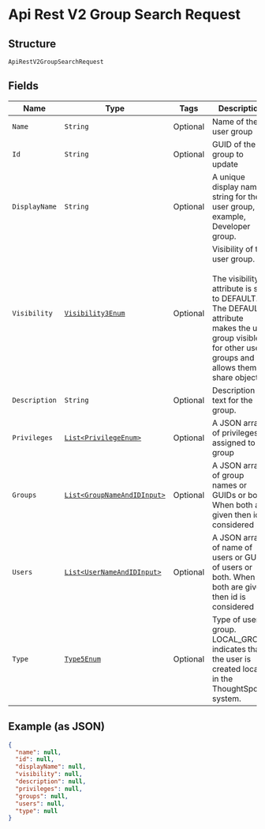
# Api Rest V2 Group Search Request

## Structure

`ApiRestV2GroupSearchRequest`

## Fields

| Name | Type | Tags | Description | Getter | Setter |
|  --- | --- | --- | --- | --- | --- |
| `Name` | `String` | Optional | Name of the user group | String getName() | setName(String name) |
| `Id` | `String` | Optional | GUID of the group to update | String getId() | setId(String id) |
| `DisplayName` | `String` | Optional | A unique display name string for the user group, for example, Developer group. | String getDisplayName() | setDisplayName(String displayName) |
| `Visibility` | [`Visibility3Enum`](/doc/models/visibility-3-enum.md) | Optional | Visibility of the user group.<br><br>The visibility attribute is set to DEFAULT. The DEFAULT attribute makes the user group visible for other user groups and allows them to share objects. | Visibility3Enum getVisibility() | setVisibility(Visibility3Enum visibility) |
| `Description` | `String` | Optional | Description text for the group. | String getDescription() | setDescription(String description) |
| `Privileges` | [`List<PrivilegeEnum>`](/doc/models/privilege-enum.md) | Optional | A JSON array of privileges assigned to the group | List<PrivilegeEnum> getPrivileges() | setPrivileges(List<PrivilegeEnum> privileges) |
| `Groups` | [`List<GroupNameAndIDInput>`](/doc/models/group-name-and-id-input.md) | Optional | A JSON array of group names or GUIDs or both. When both are given then id is considered | List<GroupNameAndIDInput> getGroups() | setGroups(List<GroupNameAndIDInput> groups) |
| `Users` | [`List<UserNameAndIDInput>`](/doc/models/user-name-and-id-input.md) | Optional | A JSON array of name of users or GUIDs of users or both. When both are given then id is considered | List<UserNameAndIDInput> getUsers() | setUsers(List<UserNameAndIDInput> users) |
| `Type` | [`Type5Enum`](/doc/models/type-5-enum.md) | Optional | Type of user group. LOCAL_GROUP indicates that the user is created locally in the ThoughtSpot system. | Type5Enum getType() | setType(Type5Enum type) |

## Example (as JSON)

```json
{
  "name": null,
  "id": null,
  "displayName": null,
  "visibility": null,
  "description": null,
  "privileges": null,
  "groups": null,
  "users": null,
  "type": null
}
```

